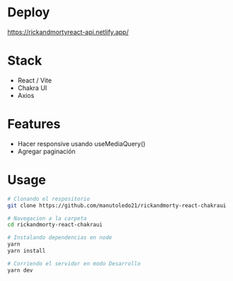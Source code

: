 # Deploy

https://rickandmortyreact-api.netlify.app/

# Stack

- React / Vite
- Chakra UI
- Axios

# Features

- Hacer responsive usando useMediaQuery()
- Agregar paginación

# Usage

```bash
# Clonando el respositorio
git clone https://github.com/manutoledo21/rickandmorty-react-chakraui

# Navegacion a la carpeta
cd rickandmorty-react-chakraui

# Instalando dependencias en node
yarn
yarn install

# Corriendo el servidor en modo Desarrollo
yarn dev
```
